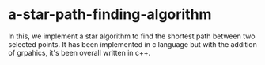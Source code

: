 # a-star-path-finding-algorithm
In this, we implement a star algorithm to find the shortest path between two selected points. It has been implemented in c language but with the addition of grpahics, it's been overall written in c++.
